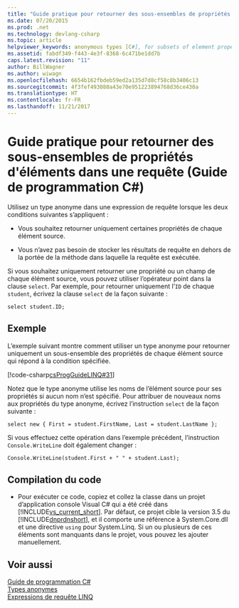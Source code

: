 ```yaml
---
title: "Guide pratique pour retourner des sous-ensembles de propriétés d'éléments dans une requête (Guide de programmation C#)"
ms.date: 07/20/2015
ms.prod: .net
ms.technology: devlang-csharp
ms.topic: article
helpviewer_keywords: anonymous types [C#], for subsets of element properties
ms.assetid: fabdf349-f443-4e3f-8368-6c471be1dd7b
caps.latest.revision: "11"
author: BillWagner
ms.author: wiwagn
ms.openlocfilehash: 6654b162fbdeb59ed2a135d7d8cf58c8b3406c13
ms.sourcegitcommit: 4f3fef493080a43e70e951223894768d36ce430a
ms.translationtype: HT
ms.contentlocale: fr-FR
ms.lasthandoff: 11/21/2017
---
```

# <a name="how-to-return-subsets-of-element-properties-in-a-query-c-programming-guide"></a>Guide pratique pour retourner des sous-ensembles de propriétés d'éléments dans une requête (Guide de programmation C#)
Utilisez un type anonyme dans une expression de requête lorsque les deux conditions suivantes s’appliquent :  
  
-   Vous souhaitez retourner uniquement certaines propriétés de chaque élément source.  
  
-   Vous n’avez pas besoin de stocker les résultats de requête en dehors de la portée de la méthode dans laquelle la requête est exécutée.  
  
 Si vous souhaitez uniquement retourner une propriété ou un champ de chaque élément source, vous pouvez utiliser l’opérateur point dans la clause `select`. Par exemple, pour retourner uniquement l’`ID` de chaque `student`, écrivez la clause `select` de la façon suivante :  
  
```  
select student.ID;  
```  
  
## <a name="example"></a>Exemple  
 L’exemple suivant montre comment utiliser un type anonyme pour retourner uniquement un sous-ensemble des propriétés de chaque élément source qui répond à la condition spécifiée.  
  
 [!code-csharp[csProgGuideLINQ#31](../../../csharp/programming-guide/arrays/codesnippet/CSharp/how-to-return-subsets-of-element-properties-in-a-query_1.cs)]  
  
 Notez que le type anonyme utilise les noms de l’élément source pour ses propriétés si aucun nom n’est spécifié. Pour attribuer de nouveaux noms aux propriétés du type anonyme, écrivez l’instruction `select` de la façon suivante :  
  
```  
select new { First = student.FirstName, Last = student.LastName };  
```  
  
 Si vous effectuez cette opération dans l’exemple précédent, l’instruction `Console.WriteLine` doit également changer :  
  
```  
Console.WriteLine(student.First + " " + student.Last);  
```  
  
## <a name="compiling-the-code"></a>Compilation du code  
  
-   Pour exécuter ce code, copiez et collez la classe dans un projet d’application console Visual C# qui a été créé dans [!INCLUDE[vs_current_short](~/includes/vs-current-short-md.md)]. Par défaut, ce projet cible la version 3.5 du [!INCLUDE[dnprdnshort](~/includes/dnprdnshort-md.md)], et il comporte une référence à System.Core.dll et une directive `using` pour System.Linq. Si un ou plusieurs de ces éléments sont manquants dans le projet, vous pouvez les ajouter manuellement.   
  
## <a name="see-also"></a>Voir aussi  
 [Guide de programmation C#](../../../csharp/programming-guide/index.md)  
 [Types anonymes](../../../csharp/programming-guide/classes-and-structs/anonymous-types.md)  
 [Expressions de requête LINQ](../../../csharp/programming-guide/linq-query-expressions/index.md)
